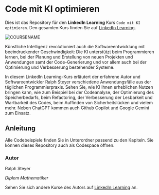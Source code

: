 # Code mit KI optimieren

Dies ist das Repository für den **LinkedIn Learning** Kurs `Code mit KI optimieren`. Den gesamten Kurs finden Sie auf [LinkedIn Learning][lil-course-url].

![COURSENAME][lil-thumbnail-url] 

Künstliche Intelligenz revolutioniert auch die Softwareentwicklung mit beeindruckender Geschwindigkeit: Die KI unterstützt beim Programmieren lernen, bei der Planung und Erstellung von neuen Projekten und Anwendungen samt der Code-Generierung und vor allem auch bei der Optimierung und Verbesserung bestehender Systeme.

In diesem LinkedIn Learning-Kurs erläutert der erfahrene Autor und Softwareentwickler Ralph Steyer verschiedene Anwendungsfälle aus der täglichen Programmierpraxis. Sehen Sie, wie KI Ihnen erheblichen Nutzen bringen kann, wie zum Beispiel bei der Codeanalyse, der Optimierung des Speicherbedarfs, beim Refactoring, der Verbesserung der Lesbarkeit und Wartbarkeit des Codes, beim Auffinden von Sicherheitslücken und vielem mehr. Neben ChatGPT kommen auch Github Copilot und Google Gemini zum Einsatz.

## Anleitung

Alle Codebeispiele finden Sie in Unterordner passend zu den Kapiteln. Sie können dieses Repository auch als Codespace öffnen.

### Autor

Ralph Steyer

_Diplom Mathematiker_

Sehen Sie sich andere Kurse des Autors auf [LinkedIn Learning](https://www.linkedin.com/learning/instructors/ralph-steyer) an.

[0]: # (Replace these placeholder URLs with actual course URLs)
[lil-course-url]: https://www.linkedin.com/learning/code-mit-ki-optimieren
[lil-thumbnail-url]: https://media.licdn.com/dms/image/v2/D4D0DAQFX5KGybRFSKA/learning-public-crop_675_1200/learning-public-crop_675_1200/0/1729582792985?e=2147483647&v=beta&t=UO9B-9bwsMFwTdgki-9roAoo-58QJecJdaNHHju9tgI
